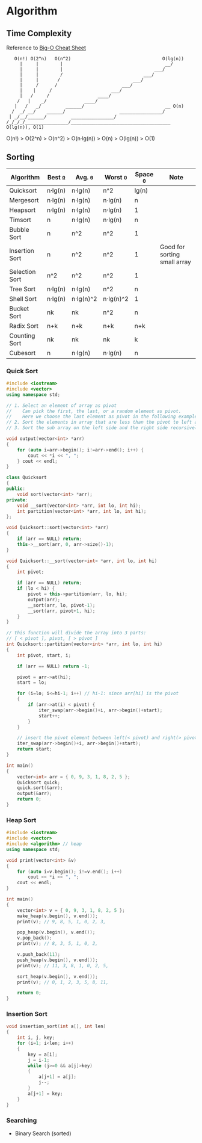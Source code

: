 # Algorithm

## Time Complexity

Reference to [Big-O Cheat Sheet](https://www.bigocheatsheet.com/)

```text
   O(n!) O(2^n)   O(n^2)                                  O(lg(n))
     |     |        |                                      __/
     |     |        |                                  ___/
     |     |        /                              ___/
     |     |       /                           ___/
     |     /      /                        ___/
     |    |     /                      ___/
     |   /     /                  ____/
    /   |    _/              ____/
   |   /   _/         ______/                              __ O(n)
  /  _/ __/    ______/                    ________________/
 | _/__/______/         ________________/
/_/_/_/________________/_____________________________________ O(lg(n)), O(1)
```

O(n!) > O(2^n) > O(n^2) > O(n·lg(n)) > O(n) > O(lg(n)) > O(1)

## Sorting

|Algorithm     |Best `Ω` |Avg. `Θ` |Worst `O`|Space `O`|Note|
|--------------|---------|---------|---------|---------|----|
|Quicksort     |n·lg(n)  |n·lg(n)  |n^2      |lg(n)    |
|Mergesort     |n·lg(n)  |n·lg(n)  |n·lg(n)  |n        |
|Heapsort      |n·lg(n)  |n·lg(n)  |n·lg(n)  |1        |
|Timsort       |n        |n·lg(n)  |n·lg(n)  |n        |
|Bubble Sort   |n        |n^2      |n^2      |1        |
|Insertion Sort|n        |n^2      |n^2      |1        |Good for sorting small array|
|Selection Sort|n^2      |n^2      |n^2      |1        |
|Tree Sort     |n·lg(n)  |n·lg(n)  |n^2      |n        |
|Shell Sort    |n·lg(n)  |n·lg(n)^2|n·lg(n)^2|1        |
|Bucket Sort   |nk       |nk       |n^2      |n        |
|Radix Sort    |n+k      |n+k      |n+k      |n+k      |
|Counting Sort |nk       |nk       |nk       |k        |
|Cubesort      |n        |n·lg(n)  |n·lg(n)  |n        |

### Quick Sort

```cpp
#include <iostream>
#include <vector>
using namespace std;

// 1. Select an element of array as pivot
//    Can pick the first, the last, or a random element as pivot.
//    Here we choose the last element as pivot in the following example
// 2. Sort the elements in array that are less than the pivot to left and others to right
// 3. Sort the sub array on the left side and the right side recursively with this rule

void output(vector<int> *arr)
{
    for (auto i=arr->begin(); i!=arr->end(); i++) {
        cout << *i << ", ";
    } cout << endl;
}

class Quicksort
{
public:
    void sort(vector<int> *arr);
private:
    void __sort(vector<int> *arr, int lo, int hi);
    int partition(vector<int> *arr, int lo, int hi);
};

void Quicksort::sort(vector<int> *arr)
{
    if (arr == NULL) return;
    this->__sort(arr, 0, arr->size()-1);
}

void Quicksort::__sort(vector<int> *arr, int lo, int hi)
{
    int pivot;

    if (arr == NULL) return;
    if (lo < hi) {
        pivot = this->partition(arr, lo, hi);
        output(arr);
        __sort(arr, lo, pivot-1);
        __sort(arr, pivot+1, hi);
    }
}

// this function will divide the array into 3 parts:
// [ < pivot ], pivot, [ > pivot ]
int Quicksort::partition(vector<int> *arr, int lo, int hi)
{
    int pivot, start, i;

    if (arr == NULL) return -1;

    pivot = arr->at(hi);
    start = lo;

    for (i=lo; i<=hi-1; i++) // hi-1: since arr[hi] is the pivot
    {
        if (arr->at(i) < pivot) {
            iter_swap(arr->begin()+i, arr->begin()+start);
            start++;
        }
    }

    // insert the pivot element between left(< pivot) and right(> pivot)
    iter_swap(arr->begin()+i, arr->begin()+start);
    return start;
}

int main()
{
    vector<int> arr = { 0, 9, 3, 1, 8, 2, 5 };
    Quicksort quick;
    quick.sort(&arr);
    output(&arr);
    return 0;
}
```

### Heap Sort

```cpp
#include <iostream>
#include <vector>
#include <algorithm> // heap
using namespace std;

void print(vector<int> &v)
{
    for (auto i=v.begin(); i!=v.end(); i++)
        cout << *i << ", ";
    cout << endl;
}

int main()
{
    vector<int> v = { 0, 9, 3, 1, 8, 2, 5 };
    make_heap(v.begin(), v.end());
    print(v); // 9, 8, 5, 1, 0, 2, 3,

    pop_heap(v.begin(), v.end());
    v.pop_back();
    print(v); // 8, 3, 5, 1, 0, 2,

    v.push_back(11);
    push_heap(v.begin(), v.end());
    print(v); // 11, 3, 8, 1, 0, 2, 5,

    sort_heap(v.begin(), v.end());
    print(v); // 0, 1, 2, 3, 5, 8, 11,

    return 0;
}
```

### Insertion Sort

```c
void insertion_sort(int a[], int len)
{
    int i, j, key;
    for (i=1; i<len; i++)
    {
        key = a[i];
        j = i-1;
        while (j>=0 && a[j]>key)
        {
            a[j+1] = a[j];
            j--;
        }
        a[j+1] = key;
    }
}
```

### Searching

- Binary Search (sorted)
